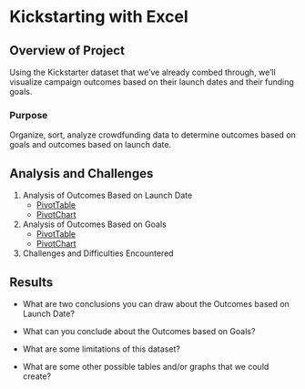 # Kickstarting with Excel

## Overview of Project
Using the Kickstarter dataset that we’ve already combed through, we’ll visualize campaign outcomes based on their launch dates and their funding goals.

### Purpose
Organize, sort, analyze crowdfunding data to determine outcomes based on goals and outcomes based on launch date.
## Analysis and Challenges
1. Analysis of Outcomes Based on Launch Date
    - [PivotTable](../main/Resources/PivotTable_OutcomesBasedOnLaunchDate.png)
    - [PivotChart](../main/Resources/Theater_Outcomes_vs_Launch.png)
2. Analysis of Outcomes Based on Goals
    - [PivotTable](../main/Resources/PivotTable_OutcomesBasedOnGoals.png)
    - [PivotChart](../main/Resources/Outcomes_vs_Goals.png)
3. Challenges and Difficulties Encountered

## Results

- What are two conclusions you can draw about the Outcomes based on Launch Date?

- What can you conclude about the Outcomes based on Goals?

- What are some limitations of this dataset?

- What are some other possible tables and/or graphs that we could create?

